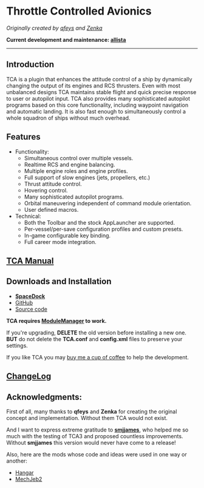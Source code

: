 # Throttle Controlled Avionics

*Originally created by
[qfeys](http://forum.kerbalspaceprogram.com/members/45099-qfeys) and
[Zenka](http://forum.kerbalspaceprogram.com/members/108134-Zenka)*

**Current development and maintenance:
[allista](http://forum.kerbalspaceprogram.com/members/102693-allista)**

***

## Introduction

TCA is a plugin that enhances the attitude control of a ship by dynamically changing the output of its engines and RCS thrusters. Even with most unbalanced designs TCA maintains stable flight and quick precise response to user or autopilot input. TCA also provides many sophisticated autopilot programs based on this core functionality, including waypoint navigation and automatic landing. It is also fast enough to simultaneously control a whole squadron of ships without much overhead.

## Features

* Functionality:
    * Simultaneous control over multiple vessels.
    * Realtime RCS and engine balancing.
    * Multiple engine roles and engine profiles.
    * Full support of slow engines (jets, propellers, etc.)
    * Thrust attitude control.
    * Hovering control.
    * Many sophisticated autopilot programs.
    * Orbital maneuvering independent of command module orientation.
    * User defined macros.    
* Technical:
    * Both the Toolbar and the stock AppLauncher are supported.
    * Per-vessel/per-save configuration profiles and custom presets.
    * In-game configurable key binding.
    * Full career mode integration.

## [TCA Manual](https://github.com/qfeys/ThrottleControlledAvionics/blob/master/GameData/ThrottleControlledAvionics/INSTRUCTIONS.md)
    
## Downloads and Installation

* **[SpaceDock](http://spacedock.info/mod/198/Throttle%20Controlled%20Avionics)**
* [GitHub](https://github.com/qfeys/ThrottleControlledAvionics/releases)
* [Source code](https://github.com/qfeys/ThrottleControlledAvionics)

**TCA requires [ModuleManager](http://forum.kerbalspaceprogram.com/index.php?/topic/50533-105-module-manager) to work.**

If you're upgrading, **DELETE** the old version before installing a new one. **BUT** do not delete the **TCA.conf** and **config.xml** files to preserve your settings.

If you like TCA you may [buy me a cup of coffee](https://www.paypal.me/Allista) to help the development.

## [ChangeLog](https://github.com/qfeys/ThrottleControlledAvionics/blob/master/ChangeLog.md)

## Acknowledgments:

First of all, many thanks to **qfeys** and **Zenka** for creating the original concept and implementation. Without them TCA would not exist.

And I want to express extreme gratitude to **[smjjames](http://forum.kerbalspaceprogram.com/index.php?/profile/134004-smjjames/)**, who helped me so much with the testing of TCA3 and proposed countless improvements. Without **smjjames** this version would never have come to a release!

Also, here are the mods whose code and ideas were used in one way or another:

* [Hangar](http://forum.kerbalspaceprogram.com/threads/88933)
* [MechJeb2](http://forum.kerbalspaceprogram.com/threads/12384)
